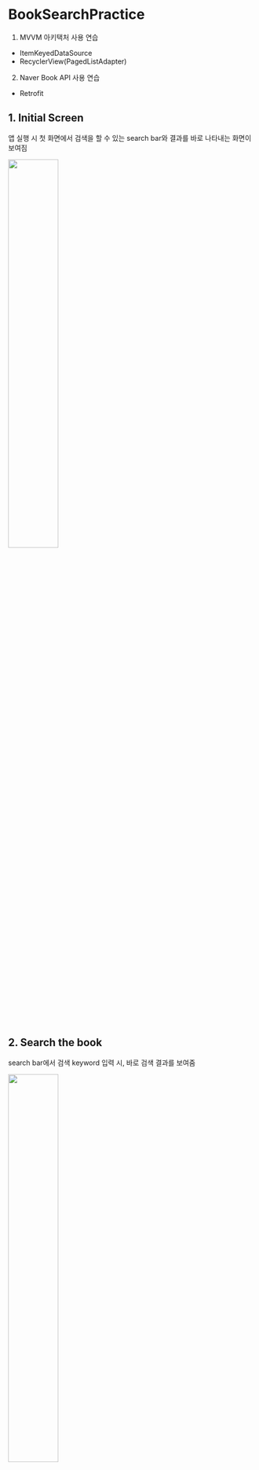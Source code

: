 # BookSearchPractice
1) MVVM 아키택처 사용 연습
- ItemKeyedDataSource
- RecyclerView(PagedListAdapter)

2) Naver Book API 사용 연습
- Retrofit

## 1. Initial Screen
앱 실행 시 첫 화면에서 검색을 할 수 있는 search bar와 결과를 바로 나타내는 화면이 보여짐

<img src="https://user-images.githubusercontent.com/33541924/127777541-6e731e2c-bea2-47c8-851f-0c50cd4fe2ce.jpg" width="45%" heigth="45%">

## 2. Search the book
search bar에서 검색 keyword 입력 시, 바로 검색 결과를 보여줌

<img src="https://user-images.githubusercontent.com/33541924/127777630-486d3f35-40d2-49d1-8556-05a7d2314cee.jpg" width="45%" heigth="45%">

## 3. Click the book to see more information
원하는 책 선택 시 상세 정보를 띄워줌

<img src="https://user-images.githubusercontent.com/33541924/127777640-0bb0c3d3-6179-4823-8fb9-5ce7398fea92.jpg" width="45%" heigth="45%">

## 4. It automatically refreshes new lists when scrolling
검색 결과 갯수 이상 스크롤 시 새로운 리스트를 가지고 옴

<img src="https://user-images.githubusercontent.com/33541924/127777643-69e3f50c-301c-4d14-bb6d-62eca79b4ae9.jpg" width="45%" heigth="45%">

## 5. When the screen is rotated horizontally, there is no layout change. 
가로 화면 지원

<img src="https://user-images.githubusercontent.com/33541924/127777657-3a9bc61c-46f0-43b3-82b7-f7c81d39676b.jpg" width="45%" heigth="45%">
